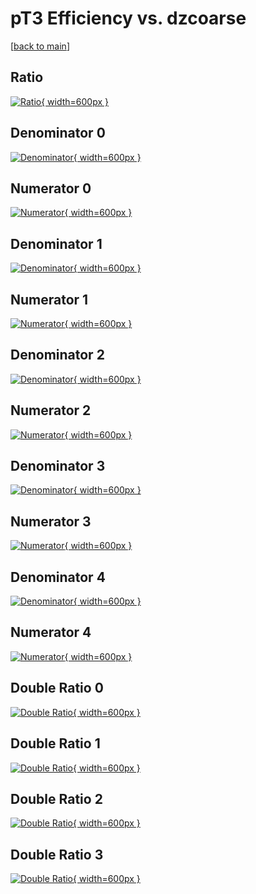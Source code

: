# pT3 Efficiency vs. dzcoarse

[[back to main](./)]



## Ratio

[![Ratio](../mtv/var/pT3_base_13_-1_eff_dzcoarse.png){ width=600px }](../mtv/var/pT3_base_13_-1_eff_dzcoarse.pdf)

## Denominator 0

[![Denominator](../mtv/den/pT3_base_13_-1_eff_dzcoarse_den0.png){ width=600px }](../mtv/den/pT3_base_13_-1_eff_dzcoarse_den0.pdf)

## Numerator 0

[![Numerator](../mtv/num/pT3_base_13_-1_eff_dzcoarse_num0.png){ width=600px }](../mtv/num/pT3_base_13_-1_eff_dzcoarse_num0.pdf)

## Denominator 1

[![Denominator](../mtv/den/pT3_base_13_-1_eff_dzcoarse_den1.png){ width=600px }](../mtv/den/pT3_base_13_-1_eff_dzcoarse_den1.pdf)

## Numerator 1

[![Numerator](../mtv/num/pT3_base_13_-1_eff_dzcoarse_num1.png){ width=600px }](../mtv/num/pT3_base_13_-1_eff_dzcoarse_num1.pdf)

## Denominator 2

[![Denominator](../mtv/den/pT3_base_13_-1_eff_dzcoarse_den2.png){ width=600px }](../mtv/den/pT3_base_13_-1_eff_dzcoarse_den2.pdf)

## Numerator 2

[![Numerator](../mtv/num/pT3_base_13_-1_eff_dzcoarse_num2.png){ width=600px }](../mtv/num/pT3_base_13_-1_eff_dzcoarse_num2.pdf)

## Denominator 3

[![Denominator](../mtv/den/pT3_base_13_-1_eff_dzcoarse_den3.png){ width=600px }](../mtv/den/pT3_base_13_-1_eff_dzcoarse_den3.pdf)

## Numerator 3

[![Numerator](../mtv/num/pT3_base_13_-1_eff_dzcoarse_num3.png){ width=600px }](../mtv/num/pT3_base_13_-1_eff_dzcoarse_num3.pdf)

## Denominator 4

[![Denominator](../mtv/den/pT3_base_13_-1_eff_dzcoarse_den4.png){ width=600px }](../mtv/den/pT3_base_13_-1_eff_dzcoarse_den4.pdf)

## Numerator 4

[![Numerator](../mtv/num/pT3_base_13_-1_eff_dzcoarse_num4.png){ width=600px }](../mtv/num/pT3_base_13_-1_eff_dzcoarse_num4.pdf)

## Double Ratio 0

[![Double Ratio](../mtv/ratio/pT3_base_13_-1_eff_dzcoarse_ratio0.png){ width=600px }](../mtv/ratio/pT3_base_13_-1_eff_dzcoarse_ratio0.pdf)

## Double Ratio 1

[![Double Ratio](../mtv/ratio/pT3_base_13_-1_eff_dzcoarse_ratio1.png){ width=600px }](../mtv/ratio/pT3_base_13_-1_eff_dzcoarse_ratio1.pdf)

## Double Ratio 2

[![Double Ratio](../mtv/ratio/pT3_base_13_-1_eff_dzcoarse_ratio2.png){ width=600px }](../mtv/ratio/pT3_base_13_-1_eff_dzcoarse_ratio2.pdf)

## Double Ratio 3

[![Double Ratio](../mtv/ratio/pT3_base_13_-1_eff_dzcoarse_ratio3.png){ width=600px }](../mtv/ratio/pT3_base_13_-1_eff_dzcoarse_ratio3.pdf)

